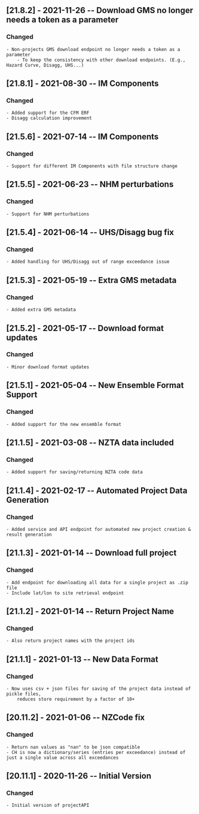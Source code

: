 ## [21.8.2] - 2021-11-26 -- Download GMS no longer needs a token as a parameter
### Changed
    - Non-projects GMS download endpoint no longer needs a token as a parameter
        - To keep the consistency with other download endpoints. (E.g., Hazard Curve, Disagg, UHS...)
## [21.8.1] - 2021-08-30 -- IM Components
### Changed
    - Added support for the CFM ERF
    - Disagg calculation improvement

## [21.5.6] - 2021-07-14 -- IM Components
### Changed
    - Support for different IM Components with file structure change

## [21.5.5] - 2021-06-23 -- NHM perturbations
### Changed
    - Support for NHM perturbations

## [21.5.4] - 2021-06-14 -- UHS/Disagg bug fix 
### Changed
    - Added handling for UHS/Disagg out of range exceedance issue

## [21.5.3] - 2021-05-19 -- Extra GMS metadata 
### Changed
    - Added extra GMS metadata

## [21.5.2] - 2021-05-17 -- Download format updates 
### Changed
    - Minor download format updates

## [21.5.1] - 2021-05-04 -- New Ensemble Format Support 
### Changed
    - Added support for the new ensemble format

## [21.1.5] - 2021-03-08 -- NZTA data included 
### Changed
    - Added support for saving/returning NZTA code data

## [21.1.4] - 2021-02-17 -- Automated Project Data Generation
### Changed
    - Added service and API endpoint for automated new project creation & result generation

## [21.1.3] - 2021-01-14 -- Download full project
### Changed
    - Add endpoint for downloading all data for a single project as .zip file
    - Include lat/lon to site retrieval endpoint

## [21.1.2] - 2021-01-14 -- Return Project Name
### Changed
    - Also return project names with the project ids

## [21.1.1] - 2021-01-13 -- New Data Format
### Changed
    - Now uses csv + json files for saving of the project data instead of pickle files, 
        reduces store requirement by a factor of 10+

## [20.11.2] - 2021-01-06 -- NZCode fix
### Changed
    - Return nan values as "nan" to be json compatible
    - CH is now a dictionary/series (entries per exceedance) instead of just a single value across all exceedances

## [20.11.1] - 2020-11-26 -- Initial Version
### Changed
	- Initial version of projectAPI
